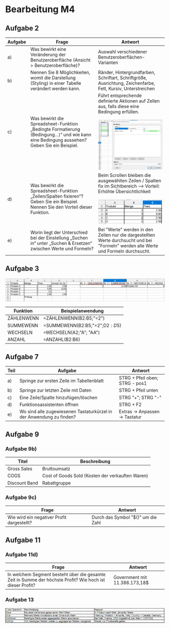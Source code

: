 # Bearbeitung M4

## Aufgabe 2

| Aufgabe | Frage                                                                                                                                   | Antwort                                                                                                                                           |
|---------|-----------------------------------------------------------------------------------------------------------------------------------------|---------------------------------------------------------------------------------------------------------------------------------------------------|
| a)      | Was bewirkt eine Veränderung der Benutzeroberfläche (Ansicht > Benutzeroberfläche)?                                                     | Auswahl verschiedener Benutzeroberflächen-Varianten                                                                                               |
| b)      | Nennen Sie 8 Möglichkeiten, womit die Darstellung (Styling) in einer Tabelle verändert werden kann.                                     | Ränder, Hintergrundfarben, Schriftart, Schriftgröße, Ausrichtung, Zeichenfarbe, Fett, Kursiv, Unterstreichen                                      |
| c)      | Was bewirkt die Spreadsheet-Funktion „Bedingte Formatierung (Bedingung…)“ und wie kann eine Bedingung aussehen? Geben Sie ein Beispiel. | Führt entsprechende definierte Aktionen auf Zellen aus, falls diese eine Bedingung erfüllen.<br/><br/>![](pictures/2c.png)                        |
| d)      | Was bewirkt die Spreadsheet-Funktion „Zeilen/Spalten fixieren“? Geben Sie ein Beispiel. Nennen Sie den Vorteil dieser Funktion.         | Beim Scrollen bleiben die ausgewählten Zeilen / Spalten fix im Sichtbereich --> Vorteil: Erhöhte Übersichtlichkeit <br/><br/>![](pictures/2d.png) |
| e)      | Worin liegt der Unterschied bei der Einstellung „Suchen in“ unter „Suchen & Ersetzen“ zwischen Werte und Formeln?                       | Bei "Werte" werden in den Zellen nur die dargestellten Werte durchsucht und bei "Formeln" werden alle Werte und Formeln durchsucht.               |

## Aufgabe 3

![](pictures/3.PNG)

| Funktion   | Beispielanwendung              |
|------------|--------------------------------|
| ZÄHLENWENN | =ZÄHLENWENN(B2:B5;"=2")        |
| SUMMEWENN  | =SUMMEWENN(B2:B5;"=2";D$2:D$5) |
| WECHSELN   | =WECHSELN(A2;"A"; "AA")        |
| ANZAHL     | =ANZAHL(B2:B6)                 |

## Aufgabe 7

| Teil | Aufgabe                                                                | Antwort                        |
|------|------------------------------------------------------------------------|--------------------------------|
| a)   | Springe zur ersten Zeile im Tabellenblatt                              | STRG + Pfeil oben; STRG - pos1 |
| b)   | Springe zur letzten Zeile mit Daten                                    | STRG + Pfeil unten             |
| c)   | Eine Zeile/Spalte hinzufügen/löschen                                   | STRG "+"; STRG "-"             |
| d)   | Funktionsassistenten öffnen                                            | STRG + F2                      |
| e)   | Wo sind alle zugewiesenen Tastaturkürzel in der Anwendung zu finden?   | Extras -> Anpassen -> Tastatur |

## Aufgabe 9

### Aufgabe 9b)

| Titel         | Beschreibung                                     |
|---------------|--------------------------------------------------|
| Gross Sales   | Bruttoumsatz                                     |
| COGS          | Cost of Goods Sold (Kosten der verkauften Waren) |
| Discount Band | Rabattgruppe                                     |

### Aufgabe 9c)

| Frage                                        | Antwort                            |
|----------------------------------------------|------------------------------------|
| Wie wird ein negativer Profit dargestellt?   | Durch das Symbol "$()" um die Zahl |

## Aufgabe 11

### Aufgabe 11d)

| Frage                                                                                                      | Antwort                       |
|------------------------------------------------------------------------------------------------------------|-------------------------------|
| In welchem Segment besteht über die gesamte Zeit in Summe der höchste Profit? Wie hoch ist dieser Profit?  | Government mit 11.388.173,18$ |

### Aufgabe 13

![](pictures/13.png)
